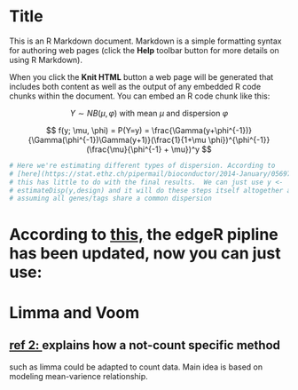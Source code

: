 Title
========================================================

This is an R Markdown document. Markdown is a simple formatting syntax for authoring web pages (click the **Help** toolbar button for more details on using R Markdown).

When you click the **Knit HTML** button a web page will be generated that includes both content as well as the output of any embedded R code chunks within the document. You can embed an R code chunk like this:

$$ Y \sim NB(\mu, \varphi) \text{ with mean } \mu \text{ and dispersion } \varphi$$

$$ f(y; \mu, \phi) = P(Y=y) = \frac{\Gamma(y+\phi^{-1})}{\Gamma(\phi^{-1})\Gamma(y+1)}(\frac{1}{1+\mu \phi})^{\phi^{-1}}(\frac{\mu}{\phi^{-1} + \mu})^y  $$



```r
# Here we're estimating different types of dispersion. According to
# [here](https://stat.ethz.ch/pipermail/bioconductor/2014-January/056975.html),
# this has little to do with the final results.  We can just use y <-
# estimateDisp(y,design) and it will do these steps itself altogether a.
# assuming all genes/tags share a common dispersion

```

# According to [this,](https://stat.ethz.ch/pipermail/bioconductor/2014-January/056975.html) the edgeR pipline has been updated, now you can just use:


# Limma and Voom
## [ref 2: ](http://www.statsci.org/smyth/pubs/VoomPreprint.pdf) explains how a not-count specific method
such as limma could be adapted to count data. Main idea is based on modeling mean-varience relationship.



